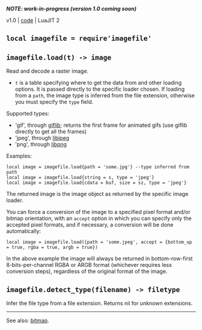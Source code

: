 _**NOTE: work-in-progress (version 1.0 coming soon)**_

v1.0 | [code](http://code.google.com/p/lua-files/source/browse/imagefile.lua) | LuaJIT 2

## `local imagefile = require'imagefile'` ##

## `imagefile.load(t) -> image` ##

Read and decode a raster image.

  * `t` is a table specifying where to get the data from and other loading options. It is passed directly to the specific loader chosen. If loading from a `path`, the image type is inferred from the file extension, otherwise you must specify the `type` field.

Supported types:
  * 'gif', through [giflib](giflib.md); returns the first frame for animated gifs (use giflib directly to get all the frames)
  * 'jpeg', through [libjpeg](libjpeg.md)
  * 'png', through [libpng](libpng.md)

Examples:
```
local image = imagefile.load{path = 'some.jpg'} --type inferred from path
local image = imagefile.load{string = s, type = 'jpeg'}
local image = imagefile.load{cdata = buf, size = sz, type = 'jpeg'}
```

The returned image is the image object as returned by the specific image loader.

You can force a conversion of the image to a specified pixel format and/or bitmap orientation, with an `accept` option in which you can specify only the accepted pixel formats, and if necessary, a conversion will be done automatically:
```
local image = imagefile.load({path = 'some.jpeg', accept = {bottom_up = true, rgba = true, argb = true})
```

In the above example the image will always be returned in bottom-row-first 8-bits-per-channel RGBA or ARGB format (whichever requires less conversion steps), regardless of the original format of the image.

## `imagefile.detect_type(filename) -> filetype` ##

Infer the file type from a file extension. Returns nil for unknown extensions.


---

See also: [bitmap](bitmap.md).